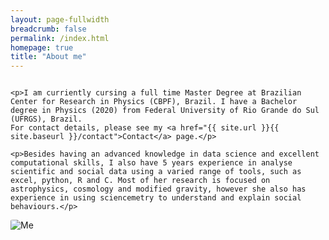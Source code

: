 ```yaml
---
layout: page-fullwidth
breadcrumb: false
permalink: /index.html
homepage: true
title: "About me"
---
```

<div class="row">
  <div class="medium-8 columns medium-push-4">

    <p>I am curriently cursing a full time Master Degree at Brazilian Center for Research in Physics (CBPF), Brazil. I have a Bachelor degree in Physics (2020) from Federal University of Rio Grande do Sul (UFRGS), Brazil. 
    For contact details, please see my <a href="{{ site.url }}{{ site.baseurl }}/contact">Contact</a> page.</p>
    
    <p>Besides having an advanced knowledge in data science and excellent computational skills, I also have 5 years experience in analyse scientific and social data using a varied range of tools, such as excel, python, R and C. Most of her research is focused on astrophysics, cosmology and modified gravity, however she also has experience in using sciencemetry to understand and explain social behaviours.</p>
    
  </div>
  <div class="medium-4 columns medium-pull-8"> 
    <img src="{{ site.url }}{{ site.baseurl }}/images/me1.jpeg" alt="Me" style="border-radius: 10%">
  </div>
</div>
